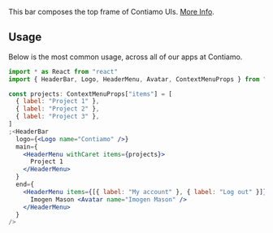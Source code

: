 This bar composes the top frame of Contiamo UIs. [More Info](https://github.com/contiamo/operational-ui/issues/475).

## Usage

Below is the most common usage, across all of our apps at Contiamo.

```jsx
import * as React from "react"
import { HeaderBar, Logo, HeaderMenu, Avatar, ContextMenuProps } from "@operational/components"

const projects: ContextMenuProps["items"] = [
  { label: "Project 1" },
  { label: "Project 2" },
  { label: "Project 3" },
]
;<HeaderBar
  logo={<Logo name="Contiamo" />}
  main={
    <HeaderMenu withCaret items={projects}>
      Project 1
    </HeaderMenu>
  }
  end={
    <HeaderMenu items={[{ label: "My account" }, { label: "Log out" }]} align="right">
      Imogen Mason <Avatar name="Imogen Mason" />
    </HeaderMenu>
  }
/>
```
